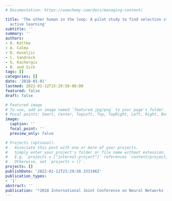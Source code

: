 ```yaml
---
# Documentation: https://wowchemy.com/docs/managing-content/

title: 'The other human in the loop: A pilot study to find selection strategies for
  active learning'
subtitle: ''
summary: ''
authors:
- D. Kottke
- A. Calma
- D. Huseljic
- C. Sandrock
- G. Kachergis
- B. and Sick
tags: []
categories: []
date: '2018-01-01'
lastmod: 2022-01-12T15:29:58-08:00
featured: false
draft: false

# Featured image
# To use, add an image named `featured.jpg/png` to your page's folder.
# Focal points: Smart, Center, TopLeft, Top, TopRight, Left, Right, BottomLeft, Bottom, BottomRight.
image:
  caption: ''
  focal_point: ''
  preview_only: false

# Projects (optional).
#   Associate this post with one or more of your projects.
#   Simply enter your project's folder or file name without extension.
#   E.g. `projects = ["internal-project"]` references `content/project/deep-learning/index.md`.
#   Otherwise, set `projects = []`.
projects: []
publishDate: '2022-01-12T23:29:58.333196Z'
publication_types:
- '1'
abstract: ''
publication: '*2018 International Joint Conference on Neural Networks (IJCNN)*'
---
```

